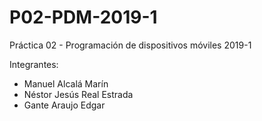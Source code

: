 # P02-PDM-2019-1


Práctica 02 - Programación de dispositivos móviles 2019-1

Integrantes:

- Manuel Alcalá Marín
- Néstor Jesús Real Estrada
- Gante Araujo Edgar
